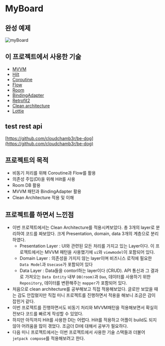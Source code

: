 
# MyBoard

## 완성 예제
![myBoard](https://github.com/unso99/My_Board/assets/94777814/7a9c4aed-1409-468f-8337-6701104a1899)


## 이 프로젝트에서 사용한 기술
- [MVVM](https://ko.wikipedia.org/wiki/%EB%AA%A8%EB%8D%B8-%EB%B7%B0-%EB%B7%B0%EB%AA%A8%EB%8D%B8)
- [Hilt](https://developer.android.com/training/dependency-injection/hilt-android?hl=ko)
- [Coroutine](https://developer.android.com/kotlin/coroutines?hl=ko)
- [Flow](https://developer.android.com/kotlin/flow?hl=ko)
- [Room](https://developer.android.com/training/data-storage/room?hl=ko)
- [BindingAdapter](https://developer.android.com/topic/libraries/data-binding/binding-adapters?hl=ko)
- [Retrofit2](https://square.github.io/retrofit/)
- [Clean architecture](https://medium.com/@justfaceit/clean-architecture%EB%8A%94-%EB%AA%A8%EB%B0%94%EC%9D%BC-%EA%B0%9C%EB%B0%9C%EC%9D%84-%EC%96%B4%EB%96%BB%EA%B2%8C-%EB%8F%84%EC%99%80%EC%A3%BC%EB%8A%94%EA%B0%80-1-%EA%B2%BD%EA%B3%84%EC%84%A0-%EA%B3%84%EC%B8%B5%EC%9D%84-%EC%A0%95%EC%9D%98%ED%95%B4%EC%A4%80%EB%8B%A4-b77496744616)
- [Lottie](https://airbnb.io/lottie/#/android)

## test rest api
[https://github.com/cloudchamb3r/be-dog](https://github.com/cloudchamb3r/be-dog)

## 프로젝트의 목적
- 비동기 처리를 위해 Coroutine과 Flow를 활용
- 의존성 주입(DI)을 위해 Hilt를 사용
- Room DB 활용
- MVVM 패턴과 BindingAdapter 활용
- Clean Architecture 적용 및 이해

## 프로젝트를 하면서 느낀점
- 이번 프로젝트에서는 Clean Architecture를 적용시켜보았다. 총 3개의 layer로 분리하여 코드를 짜보았다. 크게 Presentation, domain, data 3개의 계층으로 분리하였다.
  - Presentation Layer : UI와 관련된 모든 처리를 가지고 있는 Layer이다. 이 프로젝트에서는 MVVM 패턴을 사용했기에 `ui`와 `viewmodel`이 포함되어 있다.
  - Domain Layer : 의존성을 가지지 않는 layer이며 비즈니스 로직에 필요한 `Data Model`과 `Usecase`가 포함되어 있다
  - Data Layer : Data들을 contorl하는 layer이다 (CRUD). API 통신과 그 결과로 가져오는 `Data Entity` 내부 `DB(room)`과 `Dao`, 데이터를 사용하기 위한 `Repository`, 데이터를 변환해주는 `mapper`가 포함되어 있다.
- 처음으로 clean architecture를 공부해보고 직접 적용해보았다. 글로만 보았을 때는 감도 안잡혔지만 직접 미니 프로젝트를 진행하면서 적용을 해보니 조금은 감이 잡힌거 같다.
- 이번 프로젝트를 진행하면서도 비동기 처리와 MVVM패턴을 적용해보면서 확실히 전보다 코드를 빠르게 작성할 수 있었다.
- 하지만 아직까지 Hilt를 사용한 DI는 어렵다. Hilt를 적용하고 어플이 build도 되지 않아 어려움을 많이 겪었다. 조금더 DI에 대해서 공부가 필요하다.
- 다음 미니 프로젝트에서는 이번 프로젝트에서 사용한 기술 스택들과 더불어 `jetpack compose`를 적용해보려고 한다.
